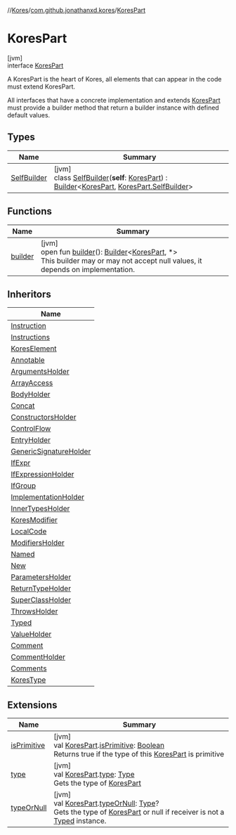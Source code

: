//[Kores](../../../index.md)/[com.github.jonathanxd.kores](../index.md)/[KoresPart](index.md)

# KoresPart

[jvm]\
interface [KoresPart](index.md)

A KoresPart is the heart of Kores, all elements that can appear in the code must extend KoresPart.

All interfaces that have a concrete implementation and extends [KoresPart](index.md) must provide a builder method that return a builder instance with defined default values.

## Types

| Name | Summary |
|---|---|
| [SelfBuilder](-self-builder/index.md) | [jvm]<br>class [SelfBuilder](-self-builder/index.md)(**self**: [KoresPart](index.md)) : [Builder](../../com.github.jonathanxd.kores.builder/-builder/index.md)<[KoresPart](index.md), [KoresPart.SelfBuilder](-self-builder/index.md)> |

## Functions

| Name | Summary |
|---|---|
| [builder](builder.md) | [jvm]<br>open fun [builder](builder.md)(): [Builder](../../com.github.jonathanxd.kores.builder/-builder/index.md)<[KoresPart](index.md), *><br>This builder may or may not accept null values, it depends on implementation. |

## Inheritors

| Name |
|---|
| [Instruction](../-instruction/index.md) |
| [Instructions](../-instructions/index.md) |
| [KoresElement](../-kores-element/index.md) |
| [Annotable](../../com.github.jonathanxd.kores.base/-annotable/index.md) |
| [ArgumentsHolder](../../com.github.jonathanxd.kores.base/-arguments-holder/index.md) |
| [ArrayAccess](../../com.github.jonathanxd.kores.base/-array-access/index.md) |
| [BodyHolder](../../com.github.jonathanxd.kores.base/-body-holder/index.md) |
| [Concat](../../com.github.jonathanxd.kores.base/-concat/index.md) |
| [ConstructorsHolder](../../com.github.jonathanxd.kores.base/-constructors-holder/index.md) |
| [ControlFlow](../../com.github.jonathanxd.kores.base/-control-flow/index.md) |
| [EntryHolder](../../com.github.jonathanxd.kores.base/-entry-holder/index.md) |
| [GenericSignatureHolder](../../com.github.jonathanxd.kores.base/-generic-signature-holder/index.md) |
| [IfExpr](../../com.github.jonathanxd.kores.base/-if-expr/index.md) |
| [IfExpressionHolder](../../com.github.jonathanxd.kores.base/-if-expression-holder/index.md) |
| [IfGroup](../../com.github.jonathanxd.kores.base/-if-group/index.md) |
| [ImplementationHolder](../../com.github.jonathanxd.kores.base/-implementation-holder/index.md) |
| [InnerTypesHolder](../../com.github.jonathanxd.kores.base/-inner-types-holder/index.md) |
| [KoresModifier](../../com.github.jonathanxd.kores.base/-kores-modifier/index.md) |
| [LocalCode](../../com.github.jonathanxd.kores.base/-local-code/index.md) |
| [ModifiersHolder](../../com.github.jonathanxd.kores.base/-modifiers-holder/index.md) |
| [Named](../../com.github.jonathanxd.kores.base/-named/index.md) |
| [New](../../com.github.jonathanxd.kores.base/-new/index.md) |
| [ParametersHolder](../../com.github.jonathanxd.kores.base/-parameters-holder/index.md) |
| [ReturnTypeHolder](../../com.github.jonathanxd.kores.base/-return-type-holder/index.md) |
| [SuperClassHolder](../../com.github.jonathanxd.kores.base/-super-class-holder/index.md) |
| [ThrowsHolder](../../com.github.jonathanxd.kores.base/-throws-holder/index.md) |
| [Typed](../../com.github.jonathanxd.kores.base/-typed/index.md) |
| [ValueHolder](../../com.github.jonathanxd.kores.base/-value-holder/index.md) |
| [Comment](../../com.github.jonathanxd.kores.base.comment/-comment/index.md) |
| [CommentHolder](../../com.github.jonathanxd.kores.base.comment/-comment-holder/index.md) |
| [Comments](../../com.github.jonathanxd.kores.base.comment/-comments/index.md) |
| [KoresType](../../com.github.jonathanxd.kores.type/-kores-type/index.md) |

## Extensions

| Name | Summary |
|---|---|
| [isPrimitive](../is-primitive.md) | [jvm]<br>val [KoresPart](index.md).[isPrimitive](../is-primitive.md): [Boolean](https://kotlinlang.org/api/latest/jvm/stdlib/kotlin/-boolean/index.html)<br>Returns true if the type of this [KoresPart](index.md) is primitive |
| [type](../type.md) | [jvm]<br>val [KoresPart](index.md).[type](../type.md): [Type](https://docs.oracle.com/javase/8/docs/api/java/lang/reflect/Type.html)<br>Gets the type of [KoresPart](index.md) |
| [typeOrNull](../type-or-null.md) | [jvm]<br>val [KoresPart](index.md).[typeOrNull](../type-or-null.md): [Type](https://docs.oracle.com/javase/8/docs/api/java/lang/reflect/Type.html)?<br>Gets the type of [KoresPart](index.md) or null if receiver is not a [Typed](../../com.github.jonathanxd.kores.base/-typed/index.md) instance. |
